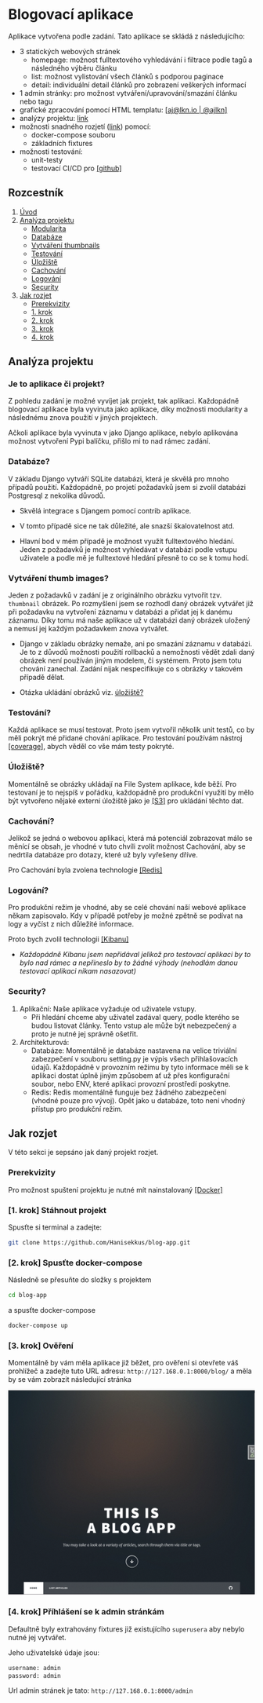 # Blogovací aplikace
Aplikace vytvořena podle zadání. Tato aplikace se skládá z následujícího:
* 3 statických webových stránek
    * homepage: možnost fulltextového vyhledávání i filtrace podle tagů a následného výběru článku
    * list: možnost vylistování všech článků s podporou paginace
    * detail: individuální detail článků pro zobrazení veškerých informací
* 1 admin stránky: pro možnost vytváření/upravování/smazání článku nebo tagu
* grafické zpracování pomocí HTML templatu: [[aj@lkn.io | @ajlkn]](https://html5up.net/massively)
* analýzy projektu: [link](#analýza-projektu)
* možnosti snadného rozjetí ([link](#jak-rozjet)) pomocí:
    * docker-compose souboru
    * základních fixtures
* možnosti testování:
    * unit-testy
    * testovací CI/CD pro [[github]](https://github.com/Hanisekkus/blog-app)

## Rozcestník
1) [Úvod](#blogovací-aplikace)
2) [Analýza projektu](#analýza-projektu)
    * [Modularita](#je-to-aplikace-či-projekt)
    * [Databáze](#databáze)
    * [Vytváření thumbnails](#vytváření-thumb-images)
    * [Testování](#testování)
    * [Úložiště](#úložiště)
    * [Cachování](#cachování)
    * [Logování](#logování)
    * [Security](#security)
3) [Jak rozjet](#jak-rozjet)
    * [Prerekvizity](#prerekvizity)
    * [1. krok](#1-krok-stáhnout-projekt)
    * [2. krok](#2-krok-spusťte-docker-compose)
    * [3. krok](#3-krok-ověření)
    * [4. krok](#4-krok-příhlášení-se-k-admin-stránkám)


## Analýza projektu

### Je to aplikace či projekt?
Z pohledu zadání je možné vyvíjet jak projekt, tak aplikaci. Každopádně blogovací aplikace byla vyvinuta jako aplikace, díky možnosti modularity a následnému znova použití v jiných projektech.

Ačkoli aplikace byla vyvinuta v jako Django aplikace, nebylo aplikována možnost vytvoření Pypi balíčku, přišlo mi to nad rámec zadání.

### Databáze?
V základu Django vytváří SQLite databázi, která je skvělá pro mnoho případů použití. Každopádně, po projetí požadavků jsem si zvolil databázi Postgresql z nekolika důvodů.

* Skvělá integrace s Djangem pomocí contrib aplikace.

* V tomto případě sice ne tak důležité, ale snazší škalovatelnost atd.

* Hlavní bod v mém případě je možnost využít fulltextového hledání. Jeden z požadavků je možnost vyhledávat v databázi podle vstupu uživatele a podle mě je fulltextové hledání přesně to co se k tomu hodí.

### Vytváření thumb images?
Jeden z požadavků v zadání je z originálního obrázku vytvořit tzv. `thumbnail` obrázek. Po rozmyšlení jsem se rozhodl daný obrázek vytvářet již při požadavku na vytvoření záznamu v databázi a přidat jej k danému záznamu. Díky tomu má naše aplikace už v databázi daný obrázek uložený a nemusí jej každým požadavkem znova vytvářet.

* Django v základu obrázky nemaže, ani po smazání záznamu v databázi. Je to z důvodů možnosti použití rollbacků a nemožnosti vědět zdali daný obrázek není používán jiným modelem, či systémem. Proto jsem totu chování zanechal. Zadání nijak nespecifikuje co s obrázky v takovém případě dělat.

* Otázka ukládání obrázků viz. [úložiště?](#úložiště)

### Testování?
Každá aplikace se musí testovat. Proto jsem vytvořil několik unit testů, co by měli pokrýt mé přidané chování aplikace.
Pro testování používám nástroj [[coverage]](https://coverage.readthedocs.io), abych věděl co vše mám testy pokryté.

### Úložiště?
Momentálně se obrázky ukládají na File System aplikace, kde běží. Pro testovaní je to nejspíš v pořádku, každopádně pro produkční využití by mělo být vytvořeno nějaké externí úložiště jako je [[S3]](https://aws.amazon.com/s3/) pro ukládání těchto dat.

### Cachování?
Jelikož se jedná o webovou aplikaci, která má potenciál zobrazovat málo se měnící se obsah, je vhodné v tuto chvíli zvolit možnost Cachování, aby se nedrtila databáze pro dotazy, které už byly vyřešeny dříve.

Pro Cachování byla zvolena technologie [[Redis]](https://redis.io/)

### Logování?
Pro produkční režim je vhodné, aby se celé chování naší webové aplikace někam zapisovalo. Kdy v případě potřeby je možné zpětně se podívat na logy a vyčíst z nich důležité informace. 

Proto bych zvolil technologii [[Kibanu]](https://www.elastic.co/kibana)
* *Každopádně Kibanu jsem nepřidával jelikož pro testovací aplikaci by to bylo nad rámec a nepřineslo by to žádné výhody (nehodlám danou testovací aplikaci nikam nasazovat)*

### Security?
1) Aplikační: Naše aplikace vyžaduje od uživatele vstupy.
    * Při hledání chceme aby uživatel zadával query, podle kterého se budou listovat články. Tento vstup ale může být nebezpečený a proto je nutné jej správně ošetřit.
2) Architekturová:
    * Databáze: Momentálně je databáze nastavena na velice triviální zabezpečení v souboru setting.py je výpis všech přihlašovacích údajů. Každopádně v provozním režimu by tyto informace měli se k aplikaci dostat úplně jiným způsobem ať už přes konfigurační soubor, nebo ENV, které aplikaci provozní prostředí poskytne.
    * Redis: Redis momentálně funguje bez žádného zabezpečení (vhodné pouze pro vývoj). Opět jako u databáze, toto není vhodný přístup pro produkční režim.

## Jak rozjet
V této sekci je sepsáno jak daný projekt rozjet.

### Prerekvizity
Pro možnost spuštení projektu je nutné mít nainstalovaný [[Docker]](https://www.docker.com/)


### [1. krok] Stáhnout projekt
Spusťte si terminal a zadejte:
```bash
git clone https://github.com/Hanisekkus/blog-app.git
```

### [2. krok] Spusťte docker-compose
Následně se přesuňte do složky s projektem
```bash
cd blog-app
```

a spusťte docker-compose
```bash
docker-compose up
```

### [3. krok] Ověření
Momentálně by vám měla aplikace již běžet, pro ověření si otevřete váš prohlížeč a zadejte tuto URL adresu: `http://127.168.0.1:8000/blog/` a měla by se vám zobrazit následující stránka

![image](./images/success.png)

### [4. krok] Příhlášení se k admin stránkám
Defaultně byly extrahovány fixtures již existujícího `superusera` aby nebylo nutné jej vytvářet.

Jeho uživatelské údaje jsou:
```
username: admin
password: admin
```

Url admin stránek je tato: `http://127.168.0.1:8000/admin`
